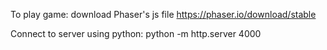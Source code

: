 To play game:
download Phaser's js file https://phaser.io/download/stable

Connect to server using python:
python -m http.server 4000

